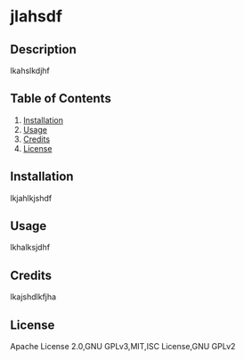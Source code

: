 # jlahsdf
## Description

lkahslkdjhf

## Table of Contents 

1. [Installation](#Installation)
2. [Usage](#Usage)
3. [Credits](#Credits)
4. [License](#License)

## Installation

lkjahlkjshdf

## Usage

lkhalksjdhf

## Credits

lkajshdlkfjha

## License
Apache License 2.0,GNU GPLv3,MIT,ISC License,GNU GPLv2

  